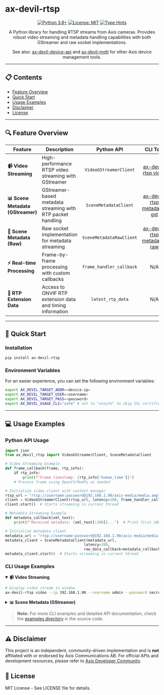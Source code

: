 # ax-devil-rtsp

<div align="center">

[![Python 3.8+](https://img.shields.io/badge/python-3.10+-blue.svg)](https://www.python.org/downloads/)
[![License: MIT](https://img.shields.io/badge/License-MIT-yellow.svg)](https://opensource.org/licenses/MIT)
[![Type Hints](https://img.shields.io/badge/Type%20Hints-Strict-brightgreen.svg)](https://www.python.org/dev/peps/pep-0484/)

A Python library for handling RTSP streams from Axis cameras. Provides robust video streaming and metadata handling capabilities with both GStreamer and raw socket implementations.

See also: [ax-devil-device-api](https://github.com/rasmusrynell/ax-devil-device-api) and [ax-devil-mqtt](https://github.com/rasmusrynell/ax-devil-mqtt) for other Axis device management tools.

</div>

---

## 📋 Contents

- [Feature Overview](#-feature-overview)
- [Quick Start](#-quick-start)
- [Usage Examples](#-usage-examples)
- [Disclaimer](#-disclaimer)
- [License](#-license)

---

## 🔍 Feature Overview

<table>
  <thead>
    <tr>
      <th>Feature</th>
      <th>Description</th>
      <th align="center">Python API</th>
      <th align="center">CLI Tool</th>
    </tr>
  </thead>
  <tbody>
    <tr>
      <td><b>📹 Video Streaming</b></td>
      <td>High-performance RTSP video streaming with GStreamer</td>
      <td align="center"><code>VideoGStreamerClient</code></td>
      <td align="center"><a href="#video-cli">ax-devil-rtsp video</a></td>
    </tr>
    <tr>
      <td><b>📊 Scene Metadata (GStreamer)</b></td>
      <td>GStreamer-based metadata streaming with RTP packet handling</td>
      <td align="center"><code>SceneMetadataClient</code></td>
      <td align="center"><a href="#metadata-gst-cli">ax-devil-rtsp metadata-gst</a></td>
    </tr>
    <tr>
      <td><b>🔄 Scene Metadata (Raw)</b></td>
      <td>Raw socket implementation for metadata streaming</td>
      <td align="center"><code>SceneMetadataRawClient</code></td>
      <td align="center"><a href="#metadata-raw-cli">ax-devil-rtsp metadata-raw</a></td>
    </tr>
    <tr>
      <td><b>⚡ Real-time Processing</b></td>
      <td>Frame-by-frame processing with custom callbacks</td>
      <td align="center"><code>frame_handler_callback</code></td>
      <td align="center">N/A</td>
    </tr>
    <tr>
      <td><b>🎯 RTP Extension Data</b></td>
      <td>Access to ONVIF RTP extension data and timing information</td>
      <td align="center"><code>latest_rtp_data</code></td>
      <td align="center">N/A</td>
    </tr>
  </tbody>
</table>

---

## 🚀 Quick Start

### Installation

```bash
pip install ax-devil-rtsp
```

### Environment Variables
For an easier experience, you can set the following environment variables:
```bash
export AX_DEVIL_TARGET_ADDR=<device-ip>
export AX_DEVIL_TARGET_USER=<username>
export AX_DEVIL_TARGET_PASS=<password>
export AX_DEVIL_USAGE_CLI="safe" # Set to "unsafe" to skip SSL certificate verification for CLI calls
```

---

## 💻 Usage Examples

### Python API Usage

```python
import json
from ax_devil_rtsp import VideoGStreamerClient, SceneMetadataClient

# Video Streaming Example
def frame_callback(frame, rtp_info):
    if rtp_info:
        print(f"Frame timestamp: {rtp_info['human_time']}")
    # Process frame using OpenCV/NumPy as needed

# Initialize video client with context manager
rtsp_url = "rtsp://username:password@192.168.1.90/axis-media/media.amp"
client = VideoGStreamerClient(rtsp_url, latency=100, frame_handler_callback=frame_callback)
client.start()  # Starts streaming in current thread

# Metadata Streaming Example
def metadata_callback(xml_text):
    print(f"Received metadata: {xml_text[:100]}...")  # Print first 100 chars

# Initialize metadata client
metadata_url = "rtsp://username:password@192.168.1.90/axis-media/media.amp?analytics=1"
metadata_client = SceneMetadataClient(metadata_url, 
                                    latency=100,
                                    raw_data_callback=metadata_callback)
metadata_client.start()  # Starts streaming in current thread
```

### CLI Usage Examples

<details open>
<summary><a name="video-cli"></a><b>📹 Video Streaming</b></summary>
<p>

```bash
# Display video stream in window
ax-devil-rtsp video --ip 192.168.1.90 --username admin --password secret
```
</p>
</details>

<details>
<summary><a name="metadata-gst-cli"></a><b>📊 Scene Metadata (GStreamer)</b></summary>
<p>

```bash
ax-devil-rtsp metadata --ip 192.168.1.90 --username admin --password secret
```
</p>
</details>


> **Note:** For more CLI examples and detailed API documentation, check the [examples directory](src/ax_devil_rtsp/examples) in the source code.

---

## ⚠️ Disclaimer

This project is an independent, community-driven implementation and is **not** affiliated with or endorsed by Axis Communications AB. For official APIs and development resources, please refer to [Axis Developer Community](https://www.axis.com/en-us/developer).

## 📄 License

MIT License - See LICENSE file for details.
